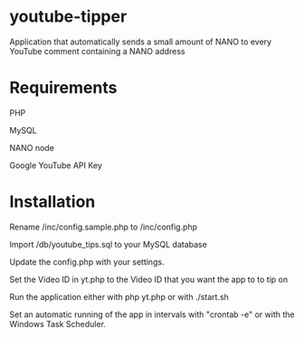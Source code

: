 # youtube-tipper
Application that automatically sends a small amount of NANO to every YouTube comment containing a NANO address

# Requirements
PHP

MySQL

NANO node

Google YouTube API Key

# Installation
Rename /inc/config.sample.php to /inc/config.php

Import /db/youtube_tips.sql to your MySQL database

Update the config.php with your settings.

Set the Video ID in yt.php to the Video ID that you want the app to to tip on

Run the application either with php yt.php or with ./start.sh

Set an automatic running of the app in intervals with "crontab -e" or with the Windows Task Scheduler.
